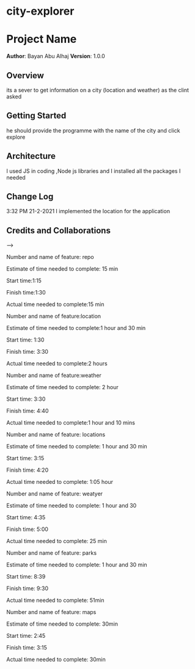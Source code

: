 # city-explorer

# Project Name

**Author**: Bayan Abu Alhaj
**Version**: 1.0.0 

## Overview

its a sever to get information on a city (location and weather) as the clint asked 

## Getting Started

he should provide the programme with the name of the city and click explore

## Architecture

I used JS in coding ,Node js libraries and I installed all the packages I needed  


## Change Log

3:32 PM 21-2-2021 I implemented the location for the application 

## Credits and Collaborations
<!-- Give credit (and a link) to other people or resources that helped you build this application. -->
-->



Number and name of feature: repo

Estimate of time needed to complete: 15 min

Start time:1:15

Finish time:1:30

Actual time needed to complete:15 min



Number and name of feature:location

Estimate of time needed to complete:1 hour and 30 min

Start time: 1:30

Finish time: 3:30

Actual time needed to complete:2 hours



Number and name of feature:weather

Estimate of time needed to complete: 2 hour

Start time: 3:30

Finish time: 4:40

Actual time needed to complete:1 hour and 10 mins



<!-- ====================================lab07================================== -->

Number and name of feature: locations

Estimate of time needed to complete: 1 hour and 30 min

Start time: 3:15

Finish time: 4:20

Actual time needed to complete: 1:05 hour

<!-- ================================ -->
Number and name of feature: weatyer

Estimate of time needed to complete: 1 hour and 30

Start time: 4:35

Finish time: 5:00

Actual time needed to complete: 25 min
<!-- ===================================-->

Number and name of feature: parks

Estimate of time needed to complete: 1 hour and 30 min

Start time: 8:39

Finish time: 9:30

Actual time needed to complete: 51min

<!-- =================================== -->
Number and name of feature: maps

Estimate of time needed to complete: 30min

Start time: 2:45

Finish time: 3:15

Actual time needed to complete: 30min 